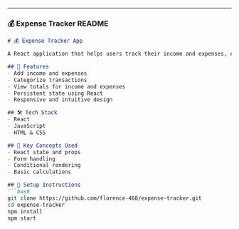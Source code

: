 ---

### 💰 **Expense Tracker README**

```markdown
# 💰 Expense Tracker App

A React application that helps users track their income and expenses, categorize them, and view a financial summary.

## 🚀 Features
- Add income and expenses
- Categorize transactions
- View totals for income and expenses
- Persistent state using React
- Responsive and intuitive design

## 🛠 Tech Stack
- React
- JavaScript
- HTML & CSS

## 🧠 Key Concepts Used
- React state and props
- Form handling
- Conditional rendering
- Basic calculations

## 🔧 Setup Instructions
```bash
git clone https://github.com/florence-468/expense-tracker.git
cd expense-tracker
npm install
npm start
